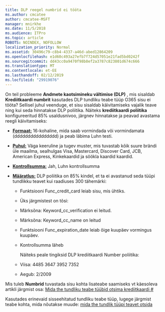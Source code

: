 ```yaml
---
title: DLP reegel numbrid ei tööta
ms.author: cmcatee
author: cmcatee-MSFT
manager: mnirkhe
ms.date: 11/5/2018
ms.audience: ITPro
ms.topic: article
ROBOTS: NOINDEX, NOFOLLOW
localization_priority: Normal
ms.assetid: 30496c79-c8b4-4337-a46d-abed12864209
ms.openlocfilehash: e1d60c493a27efb7f724d57051e21fad5bd0242f
ms.sourcegitcommit: dd43cc0a9470f98b8ef2a3787c823801d674c666
ms.translationtype: MT
ms.contentlocale: et-EE
ms.lasthandoff: 02/12/2019
ms.locfileid: "29919076"
---
```

On teil probleeme **Andmete kaotsimineku vältimise (DLP)** , mis sisaldab **Krediitkaardi numbrit** kasutades DLP tundliku teabe tüüp O365 sisu ei tööta? Sellisel juhul veenduge, et sisu sisaldab käivitamiseks vajalik teave ning kui seda hinnatakse DLP poliitika. Näiteks **krediitkaardi poliitika** konfigureeritud 85% usaldusnivoo, järgnev hinnatakse ja peavad avastama reegli käivitamiseks: 
  
- **[Formaat:](https://docs.microsoft.com/office365/securitycompliance/what-the-sensitive-information-types-look-for#format-19)** 16-kohaline, mida saab vormindada või vormindamata (dddddddddddddddd) ja peab läbima Luhn testi. 
    
- **[Puhul:](https://docs.microsoft.com/office365/securitycompliance/what-the-sensitive-information-types-look-for#pattern-19)** Väga keeruline ja tugev muster, mis tuvastab kõik suure brändi üle maailma, sealhulgas Visa, Mastercard, Discover Card, JCB, American Express, Kinkekaardid ja söökla kaardid kaardid. 
    
- **[Kontrollsumma:](https://docs.microsoft.com/office365/securitycompliance/what-the-sensitive-information-types-look-for#checksum-19)** Jah, Luhn kontrollsumma 
    
- **[Määratlus:](https://docs.microsoft.com/office365/securitycompliance/what-the-sensitive-information-types-look-for#definition-19)** DLP poliitika on 85% kindel, et ta ei avastanud seda tüüpi tundlikku teavet kui raadiuses 300 tähemärki: 
    
  - Funktsiooni Func_credit_card leiab sisu, mis ühtiks.
    
  - Üks järgmistest on tõsi: 
    
  - Märksõna: Keyword_cc_verification ei leitud.
    
  - Märksõna: Keyword_cc_name on leitud
    
  - Funktsiooni Func_expiration_date leiab õige kuupäev vormingus kuupäev.
    
  - Kontrollsumma läheb
    
    Näiteks peale tingiksid DLP krediitkaardi Number poliitika:
    
  - Viisa: 4485 3647 3952 7352 
    
  - Aegub: 2/2009
    
Mis tuleb **Numbrid** tuvastada sisu kohta lisateabe saamiseks vt käesoleva artikli järgmist osa: [Mida the tundliku teabe tüübid otsima krediitkaardi #](https://docs.microsoft.com/office365/securitycompliance/what-the-sensitive-information-types-look-for#credit-card-number)
  
Kasutades erinevaid sisseehitatud tundliku teabe tüüp, lugege järgmist teabe kohta, mida nõutakse muude: [mida the tundlik tüüpi teavet otsida](https://docs.microsoft.com/office365/securitycompliance/what-the-sensitive-information-types-look-for)
  

